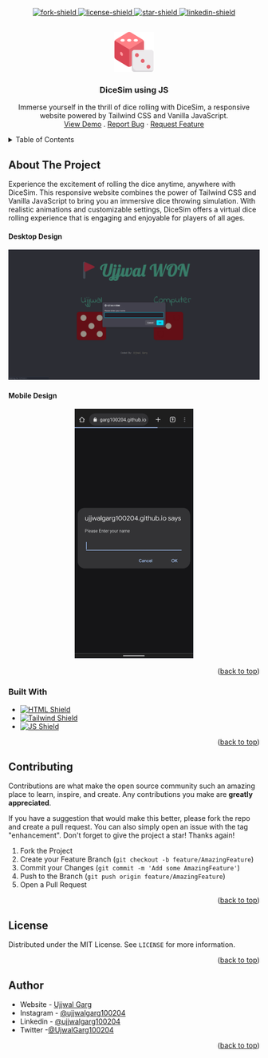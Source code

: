 <a name="readme-top" id="readme-top"></a>

<!-- Project Shields -->
<p align="center">
  <a href="https://github.com/ujjwalgarg100204/Vanilla-JS-Dice-Throw/network/members"
  >
    <img
      src="https://img.shields.io/github/forks/ujjwalgarg100204/Vanilla-JS-Dice-Throw.svg?style=for-the-badge"
      alt="fork-shield"
    />
  </a>
  <a
    href="https://github.com/ujjwalgarg100204/Vanilla-JS-Dice-Throw/blob/master/LICENSE.txt"
  >
    <img
      src="https://img.shields.io/github/license/ujjwalgarg100204/Vanilla-JS-Dice-Throw.svg?style=for-the-badge"
      alt="license-shield"
    />
  </a>
  <a href=" https://github.com/ujjwalgarg100204/Vanilla-JS-Dice-Throw/stargazers">
    <img
      src="https://img.shields.io/github/stars/ujjwalgarg100204/Vanilla-JS-Dice-Throw.svg?style=for-the-badge"
      alt="star-shield"
    />
  </a>
  <a href="https://linkedin.com/in/ujjwal-garg-3a5639243">
    <img
      src="https://img.shields.io/badge/-LinkedIn-black.svg?style=for-the-badge&logo=linkedin&colorB=555"
      alt="linkedin-shield"
    />
  </a>
</p>

<!-- Project Logo -->
<br />
<div align="center">
  <a href="#">
    <img
      src="./images/logo.png"
      alt="Logo"
      width="80"
      height="80"
      aria-label="Logo pic for the project"
    />
  </a>

<h3 align="center">DiceSim using JS</h3>

  <p align="center" aria-label="Short Description of the project">
Immerse yourself in the thrill of dice rolling with DiceSim, a responsive website powered by Tailwind CSS and Vanilla JavaScript.
    <br />
    <a
      href="https://ujjwalgarg100204.github.io/Vanilla-JS-Dice-Throw/"
      aria-label="Link to go to the demo of the project"
      >View Demo</a
    >
    .
    <a
      href="https://github.com/ujjwalgarg100204/Vanilla-JS-Dice-Throw/issues"
      aria-label="Link to issues of github repo"
      >Report Bug</a
    >
    ·
    <a
      href="https://github.com/ujjwalgarg100204/Vanilla-JS-Dice-Throw/issues"
      aria-label="Link to issues of github repo"
      >Request Feature</a
    >
  </p>
</div>

<!-- TABLE OF CONTENTS -->
<details>
  <summary>Table of Contents</summary>
  <ol>
    <li>
      <a href="#about-the-project">About The Project</a>
      <ul>
        <li><a href="#built-with">Built With</a></li>
      </ul>
    </li>
    <li><a href="#contributing">Contributing</a></li>
    <li><a href="#license">License</a></li>
    <li><a href="#author">Author</a></li>
    <li><a href="#acknowledgments">Acknowledgments</a></li>
  </ol>
</details>

<!-- ABOUT THE PROJECT -->
<h2>About The Project</h2>
Experience the excitement of rolling the dice anytime, anywhere with DiceSim. This responsive website combines the power of Tailwind CSS and Vanilla JavaScript to bring you an immersive dice throwing simulation. With realistic animations and customizable settings, DiceSim offers a virtual dice rolling experience that is engaging and enjoyable for players of all ages.

#### Desktop Design

<p align="center">
  <img src="./images/desktop-view.gif" alt="desktop view" width="600"  />
</p>

#### Mobile Design

<p align="center">
	<img src="./images/mobile-view.gif" alt="mobile view" height="500" /> 
</p>
<p align="right">(<a href="#readme-top">back to top</a>)</p>

<!-- Built With -->

### Built With

<ul>
  <li>
    <a href="https://www.w3schools.com/html/html_intro.asp">
      <img
        src="https://img.shields.io/badge/HTML5-E34F26?style=for-the-badge&logo=html5&logoColor=white"
        alt="HTML Shield"
      />
    </a>
  </li>
  <li>
    <a href="https://tailwindcss.com">
      <img
        src="https://img.shields.io/badge/Tailwind_CSS-38B2AC?style=for-the-badge&logo=tailwind-css&logoColor=white"
        alt="Tailwind Shield"
      />
    </a>
  </li>
  <li>
    <a href="https://www.w3schools.com/js/js_intro.asp">
      <img
        src="https://img.shields.io/badge/JavaScript-323330?style=for-the-badge&logo=javascript&logoColor=F7DF1E"
        alt="JS Shield"
      />
    </a>
  </li>
</ul>
<p align="right">(<a href="#readme-top">back to top</a>)</p>

<!-- CONTRIBUTING -->

## Contributing

Contributions are what make the open source community such an amazing place to learn, inspire, and create. Any
contributions you make are **greatly appreciated**.

If you have a suggestion that would make this better, please fork the repo and create a pull request. You can also
simply open an issue with the tag "enhancement".
Don't forget to give the project a star! Thanks again!

1. Fork the Project
2. Create your Feature Branch (`git checkout -b feature/AmazingFeature`)
3. Commit your Changes (`git commit -m 'Add some AmazingFeature'`)
4. Push to the Branch (`git push origin feature/AmazingFeature`)
5. Open a Pull Request

<p align="right">(<a href="#readme-top">back to top</a>)</p>

<!-- LICENSE -->

## License

Distributed under the MIT License. See `LICENSE` for more information.

<p align="right">(<a href="#readme-top">back to top</a>)</p>

<!-- CONTACT -->

## Author

-   Website - [Ujjwal Garg](https://github.com/ujjwalgarg100204)
-   Instagram - [@ujjwalgarg100204](https://www.instagram.com/ujjwalgarg100204/)
-   Linkedin - [@ujjwalgarg100204](https://www.linkedin.com/in/ujjwal-garg-3a5639243/)
-   Twitter -[@UjwalGarg100204](https://twitter.com/UjwalGarg100204)

<p align="right">(<a href="#readme-top">back to top</a>)</p>
